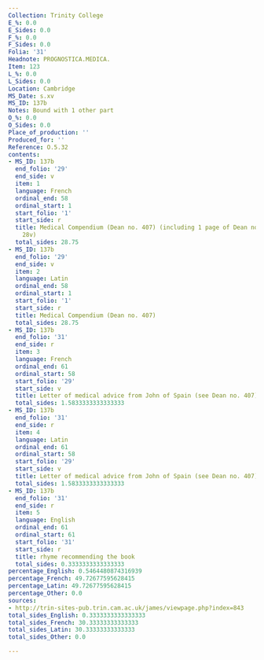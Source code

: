```yaml
---
Collection: Trinity College
E_%: 0.0
E_Sides: 0.0
F_%: 0.0
F_Sides: 0.0
Folia: '31'
Headnote: PROGNOSTICA.MEDICA.
Item: 123
L_%: 0.0
L_Sides: 0.0
Location: Cambridge
MS_Date: s.xv
MS_ID: 137b
Notes: Bound with 1 other part
O_%: 0.0
O_Sides: 0.0
Place_of_production: ''
Produced_for: ''
Reference: O.5.32
contents:
- MS_ID: 137b
  end_folio: '29'
  end_side: v
  item: 1
  language: French
  ordinal_end: 58
  ordinal_start: 1
  start_folio: '1'
  start_side: r
  title: Medical Compendium (Dean no. 407) (including 1 page of Dean no. 379 on fol.
    28v)
  total_sides: 28.75
- MS_ID: 137b
  end_folio: '29'
  end_side: v
  item: 2
  language: Latin
  ordinal_end: 58
  ordinal_start: 1
  start_folio: '1'
  start_side: r
  title: Medical Compendium (Dean no. 407)
  total_sides: 28.75
- MS_ID: 137b
  end_folio: '31'
  end_side: r
  item: 3
  language: French
  ordinal_end: 61
  ordinal_start: 58
  start_folio: '29'
  start_side: v
  title: Letter of medical advice from John of Spain (see Dean no. 407)
  total_sides: 1.5833333333333333
- MS_ID: 137b
  end_folio: '31'
  end_side: r
  item: 4
  language: Latin
  ordinal_end: 61
  ordinal_start: 58
  start_folio: '29'
  start_side: v
  title: Letter of medical advice from John of Spain (see Dean no. 407)
  total_sides: 1.5833333333333333
- MS_ID: 137b
  end_folio: '31'
  end_side: r
  item: 5
  language: English
  ordinal_end: 61
  ordinal_start: 61
  start_folio: '31'
  start_side: r
  title: rhyme recommending the book
  total_sides: 0.3333333333333333
percentage_English: 0.5464480874316939
percentage_French: 49.72677595628415
percentage_Latin: 49.72677595628415
percentage_Other: 0.0
sources:
- http://trin-sites-pub.trin.cam.ac.uk/james/viewpage.php?index=843
total_sides_English: 0.3333333333333333
total_sides_French: 30.33333333333333
total_sides_Latin: 30.33333333333333
total_sides_Other: 0.0

---
```

